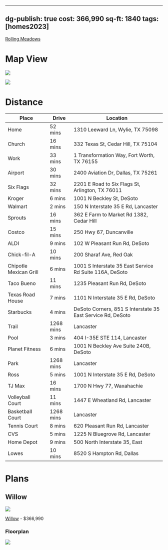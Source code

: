 
---
dg-publish: true
cost: 366,990
sq-ft: 1840
tags: [homes2023]
---

[Rolling Meadows](https://www.bloomfieldhomes.com/community-detail/Rolling-Meadows-155103) 

# Map View

![](https://i.imgur.com/Uw7uWMx.png)

![](https://i.imgur.com/39W9peb.png)

# Distance

| Place                  | Drive     | Location                                                    |
|------------------------|-----------|-------------------------------------------------------------|
| Home                   | 52 mins   | 1310 Leeward Ln, Wylie, TX 75098                            |
| Church                 | 16 mins   | 332 Texas St, Cedar Hill, TX 75104                          |
| Work                   | 33 mins   | 1 Transformation Way, Fort Worth, TX 76155                  |
| Airport                | 30 mins   | 2400 Aviation Dr, Dallas, TX 75261                          |
| Six Flags              | 32 mins   | 2201 E Road to Six Flags St, Arlington, TX 76011            |
| Kroger                 | 6 mins    | 1001 N Beckley St, DeSoto                                   |
| Walmart                | 2 mins    | 150 N Interstate 35 E Rd, Lancaster                         |
| Sprouts                | 16 mins   | 362 E Farm to Market Rd 1382, Cedar Hill                    |
| Costco                 | 15 mins   | 250 Hwy 67, Duncanville                                     |
| ALDI                   | 9 mins    | 102 W Pleasant Run Rd, DeSoto                               |
| Chick-fil-A            | 10 mins   | 200 Sharaf Ave, Red Oak                                     |
| Chipotle Mexican Grill | 6 mins    | 1001 S Interstate 35 East Service Rd Suite 116A, DeSoto     |
| Taco Bueno             | 11 mins   | 1235 Pleasant Run Rd, DeSoto                                |
| Texas Road House       | 7 mins    | 1101 N Interstate 35 E Rd, DeSoto                           |
| Starbucks              | 4 mins    | DeSoto Corners, 851 S Interstate 35 East Service Rd, DeSoto |
| Trail                  | 1268 mins | Lancaster                                                   |
| Pool                   | 3 mins    | 404 I-35E STE 114, Lancaster                                |
| Planet Fitness         | 6 mins    | 1001 N Beckley Ave Suite 240B, DeSoto                       |
| Park                   | 1268 mins | Lancaster                                                   |
| Ross                   | 5 mins    | 1001 N Interstate 35 E Rd, DeSoto                           |
| TJ Max                 | 16 mins   | 1700 N Hwy 77, Waxahachie                                   |
| Volleyball Court       | 11 mins   | 1447 E Wheatland Rd, Lancaster                              |
| Basketball Court       | 1268 mins | Lancaster                                                   |
| Tennis Court           | 8 mins    | 620 Pleasant Run Rd, Lancaster                              |
| CVS                    | 5 mins    | 1225 N Bluegrove Rd, Lancaster                              |
| Home Depot             | 9 mins    | 500 North Interstate 35, East                               |
| Lowes                  | 10 mins   | 8520 S Hampton Rd, Dallas                                   |

# Plans

## Willow

![](https://nhs-dynamic.secure.footprint.net/Images/Homes/Bloom40334/66624830-230328.jpg)

[Willow](https://www.bloomfieldhomes.com/plan-details/Willow-1933455) - $366,990

### Floorplan

![](https://nhs-dynamic.secure.footprint.net/Images/Homes/Bloom40334/61723027-221003.jpg)